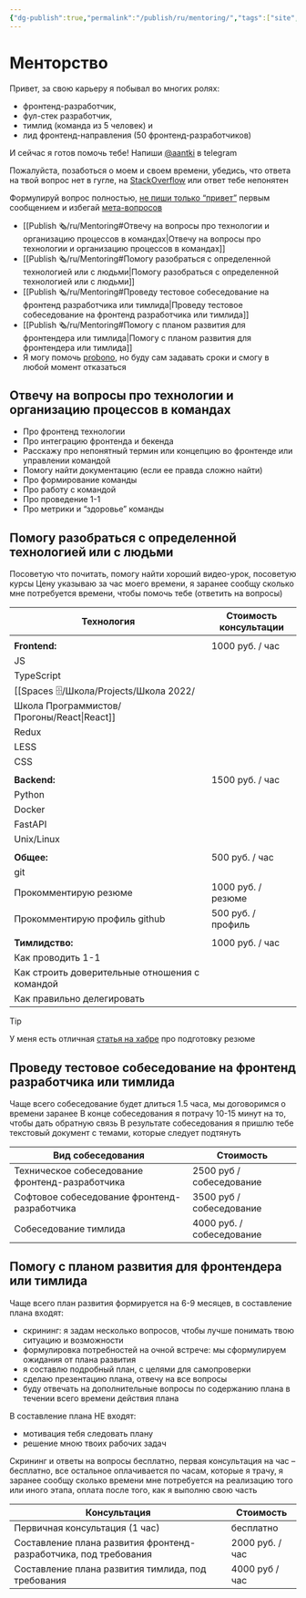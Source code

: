 ```yaml
---
{"dg-publish":true,"permalink":"/publish/ru/mentoring/","tags":["site","mentoring"]}
---
```


# Менторство
Привет, за свою карьеру я побывал во многих ролях: 
- фронтенд-разработчик,
- фул-стек разработчик, 
- тимлид (команда из 5 человек) и 
- лид фронтенд-направления (50 фронтенд-разработчиков)

И сейчас я готов помочь тебе!
Напиши [@aantki](https://t.me/aantki) в telegram

Пожалуйста, позаботься о моем и своем времени, убедись, что ответа на твой вопрос нет в гугле, на [StackOverflow](https://stackoverflow.com/) или ответ тебе непонятен

Формулируй вопрос полностью,  [не пиши только “привет”](https://www.nohello.com/) первым сообщением и избегай [мета-вопросов](https://nometa.xyz/) 

- [[Publish 🗞/ru/Mentoring#Отвечу на вопросы про технологии и организацию процессов в командах\|Отвечу на вопросы про технологии и организацию процессов в командах]]
- [[Publish 🗞/ru/Mentoring#Помогу разобраться с определенной технологией или с людьми\|Помогу разобраться с определенной технологией или с людьми]]
- [[Publish 🗞/ru/Mentoring#Проведу тестовое собеседование на фронтенд разработчика или тимлида\|Проведу тестовое собеседование на фронтенд разработчика или тимлида]]
- [[Publish 🗞/ru/Mentoring#Помогу с планом развития для фронтендера или тимлида\|Помогу с планом развития для фронтендера или тимлида]]
- Я могу помочь [probono](https://ru.wikipedia.org/wiki/Pro_bono), но буду сам задавать сроки и смогу в любой момент отказаться

## Отвечу на вопросы про технологии и организацию процессов в командах
- Про фронтенд технологии
- Про интеграцию фронтенда и бекенда
- Расскажу про непонятный термин или концепцию во фронтенде или управлении командой
- Помогу найти документацию (если ее правда сложно найти)
- Про формирование команды
- Про работу с командой
- Про проведение 1-1 
- Про метрики и “здоровье” команды

## Помогу разобраться с определенной технологией или с людьми
Посоветую что почитать, помогу найти хороший видео-урок, посоветую курсы
Цену указываю за час моего времени, я заранее сообщу сколько мне потребуется времени, чтобы помочь тебе (ответить на вопросы)


| Технология                                     | Стоимость консультации |
| ---------------------------------------------- | ---------------------- |
|                                                |                        |
| **Frontend:**                                  | 1000 руб. / час        |
| JS                                             |                        |
| TypeScript                                     |                        |
| [[Spaces 🗄/Школа/Projects/Школа 2022/Школа Программистов/Прогоны/React\|React]]                                      |                        |
| Redux                                          |                        |
| LESS                                           |                        |
| CSS                                            |                        |
|                                                |                        |
| **Backend:**                                   | 1500 руб. / час        |
| Python                                         |                        |
| Docker                                         |                        |
| FastAPI                                        |                        |
| Unix/Linux                                     |                        |
|                                                |                        |
| **Общее:**                                     | 500 руб. / час         |
| git                                            |                        |
| Прокомментирую резюме                          | 1000 руб. / резюме                       |
| Прокомментирую профиль github                  | 500 руб. / профиль                       |
|                                                |                        |
| **Тимлидство:**                                | 1000 руб. / час        |
| Как проводить 1-1                              |                        |
| Как строить доверительные отношения с командой |                        |
| Как правильно делегировать                     |                        |

> [!TIP] 
> У меня есть отличная [статья на хабре](https://habr.com/ru/company/hh/blog/710446/) про подготовку резюме


## Проведу тестовое собеседование на фронтенд разработчика или тимлида
Чаще всего собеседование будет длиться 1.5 часа, мы договоримся о времени заранее
В конце собеседования я потрачу 10-15 минут на то, чтобы дать обратную связь
В результате собеседования я пришлю тебе текстовый документ с темами, которые следует подтянуть

| Вид собеседования                                | Стоимость      |
| ------------------------------------------------ | -------------- |
| Техническое собеседование  фронтенд-разработчика | 2500 руб / собеседование |
| Софтовое собеседование фронтенд-разработчика     | 3500 руб / собеседование |
| Собеседование тимлида                            | 4000 руб. / собеседование               |

## Помогу с планом развития для фронтендера или тимлида
Чаще всего план развития формируется на 6-9 месяцев, в составление плана входят:
- скрининг: я задам несколько вопросов, чтобы лучше понимать твою ситуацию и возможности
- формулировка потребностей на очной встрече: мы сформулируем ожидания от плана развития
- я составлю подробный план, с целями для самопроверки
- сделаю презентацию плана, отвечу на все вопросы
- буду отвечать на дополнительные вопросы по содержанию плана в течении всего времени действия плана

В составление плана НЕ входят:
- мотивация тебя следовать плану
- решение мною твоих рабочих задач

Скрининг и ответы на вопросы бесплатно, первая консультация на час – бесплатно, все остальное оплачивается по часам, которые я трачу, я заранее сообщу сколько времени мне потребуется на реализацию того или иного этапа, оплата после того, как я выполню свою часть

| Консультация                                                         | Стоимость       |
| -------------------------------------------------------------------- | --------------- |
| Первичная консультация (1 час)                                       | бесплатно       |
| Составление плана развития фронтенд-разработчика, под требования | 2000 руб. / час |
| Составление плана развития тимлида, под требования               | 4000 руб / час                |
